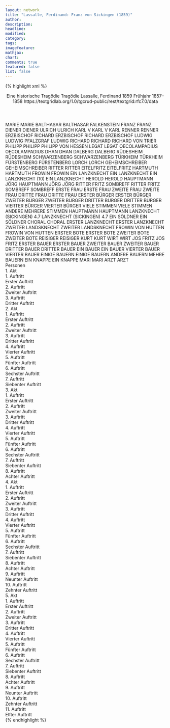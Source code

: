 ```yaml
---
layout: network
title: "Lassalle, Ferdinand: Franz von Sickingen (1859)"
author:
description:
headline:
modified:
category:
tags:
imagefeature:
mathjax:
chart:
comments: true
featured: false
list: false
---
```

{% highlight xml %}
<?xml-model href="https://raw.githubusercontent.com/DLiNa/project/master/rules/lina.rnc"?><?xml-model href="https://raw.githubusercontent.com/DLiNa/project/master/rules/lina.sch"?>
<play xmlns="http://lina.digital">
  <header>
    <title>Franz von Sickingen</title>
    <subtitle>Eine historische Tragödie</subtitle>
    <genretitle>Tragödie</genretitle>
    <author>Lassalle, Ferdinand</author>
    <date type="print" when="1859">1859</date>
    <date type="premiere"/>
    <date type="written" when="1858">Frühjahr 1857–1858</date>
    <source>https://textgridlab.org/1.0/tgcrud-public/rest/textgrid:rfc7.0/data</source>
  </header>
  <personae>
    <character>
      <name>MARIE</name>
      <alias xml:id="marie">
        <name>MARIE</name>
      </alias>
    </character>
    <character>
      <name>BALTHASAR</name>
      <alias xml:id="balthasar">
        <name>BALTHASAR</name>
      </alias>
      <alias xml:id="falkenstein">
        <name>FALKENSTEIN</name>
      </alias>
    </character>
    <character>
      <name>FRANZ</name>
      <alias xml:id="franz">
        <name>FRANZ</name>
      </alias>
    </character>
    <character>
      <name>DIENER</name>
      <alias xml:id="diener">
        <name>DIENER</name>
      </alias>
    </character>
    <character>
      <name>ULRICH</name>
      <alias xml:id="ulrich">
        <name>ULRICH</name>
      </alias>
    </character>
    <character>
      <name>KARL V</name>
      <alias xml:id="karl_v">
        <name>KARL V</name>
      </alias>
      <alias xml:id="karl">
        <name>KARL</name>
      </alias>
    </character>
    <character>
      <name>RENNER</name>
      <alias xml:id="renner">
        <name>RENNER</name>
      </alias>
    </character>
    <character>
      <name>ERZBISCHOF RICHARD</name>
      <alias xml:id="erzbischof_richard">
        <name>ERZBISCHOF RICHARD</name>
      </alias>
      <alias xml:id="erzbischof">
        <name>ERZBISCHOF</name>
      </alias>
    </character>
    <character>
      <name>LUDWIG</name>
      <alias xml:id="ludwig">
        <name>LUDWIG</name>
      </alias>
      <alias xml:id="pfalzgraf_ludwig">
        <name>PFALZGRAF LUDWIG</name>
      </alias>
    </character>
    <character>
      <name>RICHARD</name>
      <alias xml:id="richard">
        <name>RICHARD</name>
      </alias>
      <alias xml:id="richard_von_trier">
        <name>RICHARD VON TRIER</name>
      </alias>
    </character>
    <character>
      <name>PHILIPP</name>
      <alias xml:id="philipp">
        <name>PHILIPP</name>
      </alias>
      <alias xml:id="philipp_von_hessen">
        <name>PHILIPP VON HESSEN</name>
      </alias>
    </character>
    <character>
      <name>LEGAT</name>
      <alias xml:id="legat">
        <name>LEGAT</name>
      </alias>
    </character>
    <character>
      <name>OECOLAMPADIUS</name>
      <alias xml:id="oecolampadius">
        <name>OECOLAMPADIUS</name>
      </alias>
    </character>
    <character>
      <name>DHAN</name>
      <alias xml:id="dhan">
        <name>DHAN</name>
      </alias>
    </character>
    <character>
      <name>DALBERG</name>
      <alias xml:id="dalberg">
        <name>DALBERG</name>
      </alias>
    </character>
    <character>
      <name>RÜDESHEIM</name>
      <alias xml:id="rüdesheim">
        <name>RÜDESHEIM</name>
      </alias>
    </character>
    <character>
      <name>SCHWARZENBERG</name>
      <alias xml:id="schwarzenberg">
        <name>SCHWARZENBERG</name>
      </alias>
    </character>
    <character>
      <name>TÜRKHEIM</name>
      <alias xml:id="türkheim">
        <name>TÜRKHEIM</name>
      </alias>
    </character>
    <character>
      <name>FÜRSTENBERG</name>
      <alias xml:id="fürstenberg">
        <name>FÜRSTENBERG</name>
      </alias>
    </character>
    <character>
      <name>LORCH</name>
      <alias xml:id="lorch">
        <name>LORCH</name>
      </alias>
    </character>
    <character>
      <name>GEHEIMSCHREIBER</name>
      <alias xml:id="geheimschreiber">
        <name>GEHEIMSCHREIBER</name>
      </alias>
    </character>
    <character>
      <name>RITTER</name>
      <alias xml:id="ritter">
        <name>RITTER</name>
      </alias>
    </character>
    <character>
      <name>EITELFRITZ</name>
      <alias xml:id="eitelfritz">
        <name>EITELFRITZ</name>
      </alias>
    </character>
    <character>
      <name>HARTMUTH</name>
      <alias xml:id="hartmuth">
        <name>HARTMUTH</name>
      </alias>
    </character>
    <character>
      <name>FROWIN</name>
      <alias xml:id="frowin">
        <name>FROWIN</name>
      </alias>
    </character>
    <character>
      <name>EIN LANZKNECHT</name>
      <alias xml:id="ein_lanzknecht">
        <name>EIN LANZKNECHT</name>
      </alias>
    </character>
    <character>
      <name>EIN LANZKNECHT (10)</name>
      <alias xml:id="lanzknecht_10">
        <name>EIN LANZKNECHT</name>
      </alias>
    </character>
    <character>
      <name>HEROLD</name>
      <alias xml:id="herold">
        <name>HEROLD</name>
      </alias>
    </character>
    <character>
      <name>HAUPTMANN JÖRG</name>
      <alias xml:id="hauptmann_jörg">
        <name>HAUPTMANN JÖRG</name>
      </alias>
      <alias xml:id="jörg">
        <name>JÖRG</name>
      </alias>
    </character>
    <character>
      <name>RITTER FRITZ SOMBREFF</name>
      <alias xml:id="ritter_fritz_sombreff">
        <name>RITTER FRITZ SOMBREFF</name>
      </alias>
      <alias xml:id="sombreff">
        <name>SOMBREFF</name>
      </alias>
    </character>
    <character>
      <name>ERSTE FRAU</name>
      <alias xml:id="erste_frau">
        <name>ERSTE FRAU</name>
      </alias>
    </character>
    <character>
      <name>ZWEITE FRAU</name>
      <alias xml:id="zweite_frau">
        <name>ZWEITE FRAU</name>
      </alias>
    </character>
    <character>
      <name>DRITTE FRAU</name>
      <alias xml:id="dritte_frau">
        <name>DRITTE FRAU</name>
      </alias>
    </character>
    <character>
      <name>ERSTER BÜRGER</name>
      <alias xml:id="erster_bürger">
        <name>ERSTER BÜRGER</name>
      </alias>
    </character>
    <character>
      <name>ZWEITER BÜRGER</name>
      <alias xml:id="zweiter_bürger">
        <name>ZWEITER BÜRGER</name>
      </alias>
    </character>
    <character>
      <name>DRITTER BÜRGER</name>
      <alias xml:id="dritter_bürger">
        <name>DRITTER BÜRGER</name>
      </alias>
    </character>
    <character>
      <name>VIERTER BÜRGER</name>
      <alias xml:id="vierter_bürger">
        <name>VIERTER BÜRGER</name>
      </alias>
    </character>
    <character>
      <name>VIELE STIMMEN</name>
      <alias xml:id="viele_stimmen">
        <name>VIELE STIMMEN</name>
      </alias>
      <alias xml:id="andere">
        <name>ANDERE</name>
      </alias>
      <alias xml:id="mehrere_stimmen">
        <name>MEHRERE STIMMEN</name>
      </alias>
    </character>
    <character>
      <name>HAUPTMANN</name>
      <alias xml:id="hauptmann">
        <name>HAUPTMANN</name>
      </alias>
    </character>
    <character>
      <name>LANZKNECHT (SICKINGEN) 4.7</name>
      <alias xml:id="lanzknecht_sickingen_4_7">
        <name>LANZKNECHT (SICKINGEN) 4.7</name>
      </alias>
    </character>
    <character>
      <name>EIN SÖLDNER</name>
      <alias xml:id="ein_söldner">
        <name>EIN SÖLDNER</name>
      </alias>
    </character>
    <character>
      <name>CHORAL</name>
      <alias xml:id="choral">
        <name>CHORAL</name>
      </alias>
    </character>
    <character>
      <name>ERSTER LANZKNECHT</name>
      <alias xml:id="erster_lanzknecht">
        <name>ERSTER LANZKNECHT</name>
      </alias>
    </character>
    <character>
      <name>ZWEITER LANDSKNECHT</name>
      <alias xml:id="zweiter_landsknecht">
        <name>ZWEITER LANDSKNECHT</name>
      </alias>
    </character>
    <character>
      <name>FROWIN VON HUTTEN</name>
      <alias xml:id="frowin_von_hutten">
        <name>FROWIN VON HUTTEN</name>
      </alias>
    </character>
    <character>
      <name>ERSTER BOTE</name>
      <alias xml:id="erster_bote">
        <name>ERSTER BOTE</name>
      </alias>
    </character>
    <character>
      <name>ZWEITER BOTE</name>
      <alias xml:id="zweiter_bote">
        <name>ZWEITER BOTE</name>
      </alias>
    </character>
    <character>
      <name>REISIGER</name>
      <alias xml:id="reisiger">
        <name>REISIGER</name>
      </alias>
    </character>
    <character>
      <name>KURT</name>
      <alias xml:id="kurt">
        <name>KURT</name>
      </alias>
    </character>
    <character>
      <name>WIRT</name>
      <alias xml:id="wirt">
        <name>WIRT</name>
      </alias>
    </character>
    <character>
      <name>JOS FRITZ</name>
      <alias xml:id="jos_fritz">
        <name>JOS FRITZ</name>
      </alias>
    </character>
    <character>
      <name>ERSTER BAUER</name>
      <alias xml:id="erster_bauer">
        <name>ERSTER BAUER</name>
      </alias>
    </character>
    <character>
      <name>ZWEITER BAUER</name>
      <alias xml:id="zweiter_bauer">
        <name>ZWEITER BAUER</name>
      </alias>
    </character>
    <character>
      <name>DRITTER BAUER</name>
      <alias xml:id="dritter_bauer">
        <name>DRITTER BAUER</name>
      </alias>
    </character>
    <character>
      <name>EIN BAUER</name>
      <alias xml:id="ein_bauer">
        <name>EIN BAUER</name>
      </alias>
    </character>
    <character>
      <name>VIERTER BAUER</name>
      <alias xml:id="vierter_bauer">
        <name>VIERTER BAUER</name>
      </alias>
    </character>
    <character>
      <name>EINIGE BAUERN</name>
      <alias xml:id="einige_bauern">
        <name>EINIGE BAUERN</name>
      </alias>
      <alias xml:id="andere_bauern">
        <name>ANDERE BAUERN</name>
      </alias>
      <alias xml:id="mehre_bauern">
        <name>MEHRE BAUERN</name>
      </alias>
    </character>
    <character>
      <name>EIN KNAPPE</name>
      <alias xml:id="ein_knappe">
        <name>EIN KNAPPE</name>
      </alias>
    </character>
    <character>
      <name>MARI</name>
      <alias xml:id="mari">
        <name>MARI</name>
      </alias>
    </character>
    <character>
      <name>ARZT</name>
      <alias xml:id="arzt">
        <name>ARZT</name>
      </alias>
    </character>
  </personae>
  <text>
    <div>
      <head>Personen</head>
    </div>
    <div>
      <head>1. Akt</head>
      <div>
        <head>1. Auftritt</head>
        <div>
          <head>Erster Auftritt</head>
          <sp who="#marie">
            <amount n="18" unit="speech_acts"/>
            <amount n="494" unit="words"/>
            <amount n="68" unit="lines"/>
            <amount n="2639" unit="chars"/>
          </sp>
          <sp who="#balthasar">
            <amount n="17" unit="speech_acts"/>
            <amount n="1772" unit="words"/>
            <amount n="236" unit="lines"/>
            <amount n="9509" unit="chars"/>
          </sp>
          <sp who="#franz">
            <amount n="1" unit="speech_acts"/>
            <amount n="12" unit="words"/>
            <amount n="2" unit="lines"/>
            <amount n="72" unit="chars"/>
          </sp>
        </div>
      </div>
      <div>
        <head>2. Auftritt</head>
        <div>
          <head>Zweiter Auftritt</head>
          <sp who="#franz">
            <amount n="14" unit="speech_acts"/>
            <amount n="474" unit="words"/>
            <amount n="72" unit="lines"/>
            <amount n="2593" unit="chars"/>
          </sp>
          <sp who="#marie">
            <amount n="7" unit="speech_acts"/>
            <amount n="135" unit="words"/>
            <amount n="20" unit="lines"/>
            <amount n="694" unit="chars"/>
          </sp>
          <sp who="#balthasar">
            <amount n="6" unit="speech_acts"/>
            <amount n="309" unit="words"/>
            <amount n="43" unit="lines"/>
            <amount n="1657" unit="chars"/>
          </sp>
          <sp who="#diener">
            <amount n="1" unit="speech_acts"/>
            <amount n="14" unit="words"/>
            <amount n="2" unit="lines"/>
            <amount n="75" unit="chars"/>
          </sp>
        </div>
      </div>
      <div>
        <head>3. Auftritt</head>
        <div>
          <head>Dritter Auftritt</head>
          <sp who="#ulrich">
            <amount n="19" unit="speech_acts"/>
            <amount n="1484" unit="words"/>
            <amount n="206" unit="lines"/>
            <amount n="8158" unit="chars"/>
          </sp>
          <sp who="#franz">
            <amount n="17" unit="speech_acts"/>
            <amount n="1031" unit="words"/>
            <amount n="140" unit="lines"/>
            <amount n="5638" unit="chars"/>
          </sp>
          <sp who="#marie">
            <amount n="6" unit="speech_acts"/>
            <amount n="170" unit="words"/>
            <amount n="23" unit="lines"/>
            <amount n="899" unit="chars"/>
          </sp>
          <sp who="#balthasar">
            <amount n="4" unit="speech_acts"/>
            <amount n="85" unit="words"/>
            <amount n="12" unit="lines"/>
            <amount n="458" unit="chars"/>
          </sp>
        </div>
      </div>
    </div>
    <div>
      <head>2. Akt</head>
      <div>
        <head>1. Auftritt</head>
        <div>
          <head>Erster Auftritt</head>
          <sp who="#karl_v">
            <amount n="1" unit="speech_acts"/>
            <amount n="24" unit="words"/>
            <amount n="4" unit="lines"/>
            <amount n="122" unit="chars"/>
          </sp>
          <sp who="#renner">
            <amount n="1" unit="speech_acts"/>
            <amount n="284" unit="words"/>
            <amount n="38" unit="lines"/>
            <amount n="1518" unit="chars"/>
          </sp>
        </div>
      </div>
      <div>
        <head>2. Auftritt</head>
        <div>
          <head>Zweiter Auftritt</head>
          <sp who="#franz">
            <amount n="17" unit="speech_acts"/>
            <amount n="912" unit="words"/>
            <amount n="126" unit="lines"/>
            <amount n="4938" unit="chars"/>
          </sp>
          <sp who="#renner">
            <amount n="17" unit="speech_acts"/>
            <amount n="1361" unit="words"/>
            <amount n="185" unit="lines"/>
            <amount n="7369" unit="chars"/>
          </sp>
        </div>
      </div>
      <div>
        <head>3. Auftritt</head>
        <div>
          <head>Dritter Auftritt</head>
          <sp who="#renner">
            <amount n="2" unit="speech_acts"/>
            <amount n="52" unit="words"/>
            <amount n="9" unit="lines"/>
            <amount n="310" unit="chars"/>
          </sp>
          <sp who="#erzbischof_richard">
            <amount n="1" unit="speech_acts"/>
            <amount n="67" unit="words"/>
            <amount n="11" unit="lines"/>
            <amount n="377" unit="chars"/>
          </sp>
        </div>
      </div>
      <div>
        <head>4. Auftritt</head>
        <div>
          <head>Vierter Auftritt</head>
          <sp who="#franz">
            <amount n="1" unit="speech_acts"/>
            <amount n="18" unit="words"/>
            <amount n="2" unit="lines"/>
            <amount n="92" unit="chars"/>
          </sp>
          <sp who="#ludwig">
            <amount n="1" unit="speech_acts"/>
            <amount n="30" unit="words"/>
            <amount n="4" unit="lines"/>
            <amount n="164" unit="chars"/>
          </sp>
          <sp who="#richard">
            <amount n="7" unit="speech_acts"/>
            <amount n="442" unit="words"/>
            <amount n="58" unit="lines"/>
            <amount n="2440" unit="chars"/>
          </sp>
          <sp who="#philipp">
            <amount n="6" unit="speech_acts"/>
            <amount n="76" unit="words"/>
            <amount n="11" unit="lines"/>
            <amount n="397" unit="chars"/>
          </sp>
        </div>
      </div>
      <div>
        <head>5. Auftritt</head>
        <div>
          <head>Fünfter Auftritt</head>
          <sp who="#renner">
            <amount n="3" unit="speech_acts"/>
            <amount n="85" unit="words"/>
            <amount n="13" unit="lines"/>
            <amount n="461" unit="chars"/>
          </sp>
          <sp who="#richard">
            <amount n="5" unit="speech_acts"/>
            <amount n="222" unit="words"/>
            <amount n="30" unit="lines"/>
            <amount n="1196" unit="chars"/>
          </sp>
          <sp who="#philipp">
            <amount n="1" unit="speech_acts"/>
            <amount n="18" unit="words"/>
            <amount n="3" unit="lines"/>
            <amount n="103" unit="chars"/>
          </sp>
          <sp who="#ludwig">
            <amount n="3" unit="speech_acts"/>
            <amount n="32" unit="words"/>
            <amount n="5" unit="lines"/>
            <amount n="153" unit="chars"/>
          </sp>
          <sp who="#franz">
            <amount n="1" unit="speech_acts"/>
            <amount n="39" unit="words"/>
            <amount n="5" unit="lines"/>
            <amount n="200" unit="chars"/>
          </sp>
        </div>
      </div>
      <div>
        <head>6. Auftritt</head>
        <div>
          <head>Sechster Auftritt</head>
          <sp who="#karl">
            <amount n="28" unit="speech_acts"/>
            <amount n="1674" unit="words"/>
            <amount n="226" unit="lines"/>
            <amount n="9258" unit="chars"/>
          </sp>
          <sp who="#franz">
            <amount n="26" unit="speech_acts"/>
            <amount n="2208" unit="words"/>
            <amount n="301" unit="lines"/>
            <amount n="12332" unit="chars"/>
          </sp>
        </div>
      </div>
      <div>
        <head>7. Auftritt</head>
        <div>
          <head>Siebenter Auftritt</head>
          <sp who="#erzbischof_richard">
            <amount n="1" unit="speech_acts"/>
            <amount n="10" unit="words"/>
            <amount n="1" unit="lines"/>
            <amount n="44" unit="chars"/>
          </sp>
          <sp who="#legat">
            <amount n="17" unit="speech_acts"/>
            <amount n="1097" unit="words"/>
            <amount n="149" unit="lines"/>
            <amount n="6142" unit="chars"/>
          </sp>
          <sp who="#erzbischof">
            <amount n="17" unit="speech_acts"/>
            <amount n="630" unit="words"/>
            <amount n="81" unit="lines"/>
            <amount n="3389" unit="chars"/>
          </sp>
        </div>
      </div>
    </div>
    <div>
      <head>3. Akt</head>
      <div>
        <head>1. Auftritt</head>
        <div>
          <head>Erster Auftritt</head>
          <sp who="#ulrich">
            <amount n="1" unit="speech_acts"/>
            <amount n="437" unit="words"/>
            <amount n="60" unit="lines"/>
            <amount n="2453" unit="chars"/>
          </sp>
        </div>
      </div>
      <div>
        <head>2. Auftritt</head>
        <div>
          <head>Zweiter Auftritt</head>
          <sp who="#marie">
            <amount n="5" unit="speech_acts"/>
            <amount n="194" unit="words"/>
            <amount n="28" unit="lines"/>
            <amount n="1048" unit="chars"/>
          </sp>
          <sp who="#ulrich">
            <amount n="5" unit="speech_acts"/>
            <amount n="133" unit="words"/>
            <amount n="19" unit="lines"/>
            <amount n="679" unit="chars"/>
          </sp>
        </div>
      </div>
      <div>
        <head>3. Auftritt</head>
        <div>
          <head>Dritter Auftritt</head>
          <sp who="#ulrich">
            <amount n="5" unit="speech_acts"/>
            <amount n="214" unit="words"/>
            <amount n="30" unit="lines"/>
            <amount n="1318" unit="chars"/>
          </sp>
          <sp who="#oecolampadius">
            <amount n="4" unit="speech_acts"/>
            <amount n="132" unit="words"/>
            <amount n="20" unit="lines"/>
            <amount n="757" unit="chars"/>
          </sp>
        </div>
      </div>
      <div>
        <head>4. Auftritt</head>
        <div>
          <head>Vierter Auftritt</head>
          <sp who="#oecolampadius">
            <amount n="2" unit="speech_acts"/>
            <amount n="59" unit="words"/>
            <amount n="8" unit="lines"/>
            <amount n="311" unit="chars"/>
          </sp>
          <sp who="#marie">
            <amount n="1" unit="speech_acts"/>
            <amount n="27" unit="words"/>
            <amount n="3" unit="lines"/>
            <amount n="137" unit="chars"/>
          </sp>
        </div>
      </div>
      <div>
        <head>5. Auftritt</head>
        <div>
          <head>Fünfter Auftritt</head>
          <sp who="#franz">
            <amount n="27" unit="speech_acts"/>
            <amount n="2523" unit="words"/>
            <amount n="342" unit="lines"/>
            <amount n="13800" unit="chars"/>
          </sp>
          <sp who="#ulrich">
            <amount n="27" unit="speech_acts"/>
            <amount n="1285" unit="words"/>
            <amount n="181" unit="lines"/>
            <amount n="7072" unit="chars"/>
          </sp>
        </div>
      </div>
      <div>
        <head>6. Auftritt</head>
        <div>
          <head>Sechster Auftritt</head>
          <sp who="#marie">
            <amount n="22" unit="speech_acts"/>
            <amount n="1560" unit="words"/>
            <amount n="211" unit="lines"/>
            <amount n="8278" unit="chars"/>
          </sp>
          <sp who="#ulrich">
            <amount n="21" unit="speech_acts"/>
            <amount n="2373" unit="words"/>
            <amount n="327" unit="lines"/>
            <amount n="13523" unit="chars"/>
          </sp>
        </div>
      </div>
      <div>
        <head>7. Auftritt</head>
        <div>
          <head>Siebenter Auftritt</head>
          <sp who="#franz">
            <amount n="15" unit="speech_acts"/>
            <amount n="1063" unit="words"/>
            <amount n="147" unit="lines"/>
            <amount n="5898" unit="chars"/>
          </sp>
          <sp who="#dhan">
            <amount n="1" unit="speech_acts"/>
            <amount n="3" unit="words"/>
            <amount n="1" unit="lines"/>
            <amount n="15" unit="chars"/>
          </sp>
          <sp who="#dalberg">
            <amount n="4" unit="speech_acts"/>
            <amount n="41" unit="words"/>
            <amount n="6" unit="lines"/>
            <amount n="204" unit="chars"/>
          </sp>
          <sp who="#franz #dhan #dalberg #rüdesheim #schwarzenberg #türkheim #falkenstein #fürstenberg #lorch">
            <amount n="10" unit="speech_acts"/>
            <amount n="97" unit="words"/>
            <amount n="16" unit="lines"/>
            <amount n="515" unit="chars"/>
          </sp>
          <sp who="#rüdesheim">
            <amount n="3" unit="speech_acts"/>
            <amount n="42" unit="words"/>
            <amount n="6" unit="lines"/>
            <amount n="232" unit="chars"/>
          </sp>
          <sp who="#schwarzenberg">
            <amount n="3" unit="speech_acts"/>
            <amount n="25" unit="words"/>
            <amount n="5" unit="lines"/>
            <amount n="148" unit="chars"/>
          </sp>
          <sp who="#türkheim">
            <amount n="1" unit="speech_acts"/>
            <amount n="8" unit="words"/>
            <amount n="1" unit="lines"/>
            <amount n="42" unit="chars"/>
          </sp>
          <sp who="#dhan #falkenstein">
            <amount n="1" unit="speech_acts"/>
            <amount n="8" unit="words"/>
            <amount n="1" unit="lines"/>
            <amount n="39" unit="chars"/>
          </sp>
          <sp who="#fürstenberg">
            <amount n="4" unit="speech_acts"/>
            <amount n="87" unit="words"/>
            <amount n="12" unit="lines"/>
            <amount n="479" unit="chars"/>
          </sp>
          <sp who="#lorch">
            <amount n="2" unit="speech_acts"/>
            <amount n="19" unit="words"/>
            <amount n="3" unit="lines"/>
            <amount n="116" unit="chars"/>
          </sp>
        </div>
      </div>
      <div>
        <head>8. Auftritt</head>
        <div>
          <head>Achter Auftritt</head>
          <sp who="#balthasar">
            <amount n="6" unit="speech_acts"/>
            <amount n="307" unit="words"/>
            <amount n="44" unit="lines"/>
            <amount n="1709" unit="chars"/>
          </sp>
          <sp who="#franz">
            <amount n="6" unit="speech_acts"/>
            <amount n="246" unit="words"/>
            <amount n="34" unit="lines"/>
            <amount n="1361" unit="chars"/>
          </sp>
          <sp who="#balthasar #franz">
            <amount n="1" unit="speech_acts"/>
            <amount n="16" unit="words"/>
            <amount n="2" unit="lines"/>
            <amount n="91" unit="chars"/>
          </sp>
        </div>
      </div>
    </div>
    <div>
      <head>4. Akt</head>
      <div>
        <head>1. Auftritt</head>
        <div>
          <head>Erster Auftritt</head>
          <sp who="#geheimschreiber">
            <amount n="2" unit="speech_acts"/>
            <amount n="57" unit="words"/>
            <amount n="8" unit="lines"/>
            <amount n="328" unit="chars"/>
          </sp>
          <sp who="#ritter">
            <amount n="14" unit="speech_acts"/>
            <amount n="938" unit="words"/>
            <amount n="127" unit="lines"/>
            <amount n="5263" unit="chars"/>
          </sp>
          <sp who="#ludwig">
            <amount n="13" unit="speech_acts"/>
            <amount n="436" unit="words"/>
            <amount n="59" unit="lines"/>
            <amount n="2392" unit="chars"/>
          </sp>
        </div>
      </div>
      <div>
        <head>2. Auftritt</head>
        <div>
          <head>Zweiter Auftritt</head>
          <sp who="#eitelfritz">
            <amount n="11" unit="speech_acts"/>
            <amount n="298" unit="words"/>
            <amount n="41" unit="lines"/>
            <amount n="1609" unit="chars"/>
          </sp>
          <sp who="#fürstenberg">
            <amount n="11" unit="speech_acts"/>
            <amount n="169" unit="words"/>
            <amount n="24" unit="lines"/>
            <amount n="924" unit="chars"/>
          </sp>
          <sp who="#hartmuth">
            <amount n="4" unit="speech_acts"/>
            <amount n="43" unit="words"/>
            <amount n="7" unit="lines"/>
            <amount n="219" unit="chars"/>
          </sp>
          <sp who="#eitelfritz #fürstenberg #hartmuth #frowin">
            <amount n="1" unit="speech_acts"/>
            <amount n="6" unit="words"/>
            <amount n="2" unit="lines"/>
            <amount n="28" unit="chars"/>
          </sp>
          <sp who="#frowin">
            <amount n="11" unit="speech_acts"/>
            <amount n="289" unit="words"/>
            <amount n="38" unit="lines"/>
            <amount n="1455" unit="chars"/>
          </sp>
        </div>
      </div>
      <div>
        <head>3. Auftritt</head>
        <div>
          <head>Dritter Auftritt</head>
          <sp who="#franz">
            <amount n="3" unit="speech_acts"/>
            <amount n="52" unit="words"/>
            <amount n="8" unit="lines"/>
            <amount n="261" unit="chars"/>
          </sp>
          <sp who="#franz #fürstenberg #eitelfritz #ein_lanzknecht">
            <amount n="1" unit="speech_acts"/>
            <amount n="4" unit="words"/>
            <amount n="1" unit="lines"/>
            <amount n="27" unit="chars"/>
          </sp>
          <sp who="#fürstenberg">
            <amount n="1" unit="speech_acts"/>
            <amount n="8" unit="words"/>
            <amount n="2" unit="lines"/>
            <amount n="45" unit="chars"/>
          </sp>
          <sp who="#eitelfritz">
            <amount n="1" unit="speech_acts"/>
            <amount n="7" unit="words"/>
            <amount n="2" unit="lines"/>
            <amount n="44" unit="chars"/>
          </sp>
          <sp who="#ein_lanzknecht">
            <amount n="1" unit="speech_acts"/>
            <amount n="14" unit="words"/>
            <amount n="3" unit="lines"/>
            <amount n="83" unit="chars"/>
          </sp>
        </div>
      </div>
      <div>
        <head>4. Auftritt</head>
        <div>
          <head>Vierter Auftritt</head>
          <sp who="#herold">
            <amount n="5" unit="speech_acts"/>
            <amount n="246" unit="words"/>
            <amount n="35" unit="lines"/>
            <amount n="1374" unit="chars"/>
          </sp>
          <sp who="#franz">
            <amount n="8" unit="speech_acts"/>
            <amount n="332" unit="words"/>
            <amount n="45" unit="lines"/>
            <amount n="1820" unit="chars"/>
          </sp>
          <sp who="#eitelfritz">
            <amount n="3" unit="speech_acts"/>
            <amount n="29" unit="words"/>
            <amount n="4" unit="lines"/>
            <amount n="146" unit="chars"/>
          </sp>
          <sp who="#hauptmann_jörg">
            <amount n="1" unit="speech_acts"/>
            <amount n="1" unit="words"/>
            <amount n="1" unit="lines"/>
            <amount n="5" unit="chars"/>
          </sp>
          <sp who="#herold #franz #eitelfritz #hauptmann_jörg #ritter_fritz_sombreff">
            <amount n="4" unit="speech_acts"/>
            <amount n="27" unit="words"/>
            <amount n="4" unit="lines"/>
            <amount n="151" unit="chars"/>
          </sp>
          <sp who="#ritter_fritz_sombreff">
            <amount n="1" unit="speech_acts"/>
            <amount n="43" unit="words"/>
            <amount n="5" unit="lines"/>
            <amount n="221" unit="chars"/>
          </sp>
        </div>
      </div>
      <div>
        <head>5. Auftritt</head>
        <div>
          <head>Fünfter Auftritt</head>
          <sp who="#erste_frau">
            <amount n="1" unit="speech_acts"/>
            <amount n="7" unit="words"/>
            <amount n="1" unit="lines"/>
            <amount n="39" unit="chars"/>
          </sp>
          <sp who="#zweite_frau">
            <amount n="1" unit="speech_acts"/>
            <amount n="9" unit="words"/>
            <amount n="2" unit="lines"/>
            <amount n="49" unit="chars"/>
          </sp>
          <sp who="#dritte_frau">
            <amount n="1" unit="speech_acts"/>
            <amount n="13" unit="words"/>
            <amount n="2" unit="lines"/>
            <amount n="71" unit="chars"/>
          </sp>
          <sp who="#erster_bürger">
            <amount n="1" unit="speech_acts"/>
            <amount n="11" unit="words"/>
            <amount n="2" unit="lines"/>
            <amount n="57" unit="chars"/>
          </sp>
          <sp who="#zweiter_bürger">
            <amount n="1" unit="speech_acts"/>
            <amount n="12" unit="words"/>
            <amount n="2" unit="lines"/>
            <amount n="75" unit="chars"/>
          </sp>
          <sp who="#dritter_bürger">
            <amount n="2" unit="speech_acts"/>
            <amount n="63" unit="words"/>
            <amount n="8" unit="lines"/>
            <amount n="340" unit="chars"/>
          </sp>
          <sp who="#vierter_bürger">
            <amount n="2" unit="speech_acts"/>
            <amount n="115" unit="words"/>
            <amount n="15" unit="lines"/>
            <amount n="606" unit="chars"/>
          </sp>
          <sp who="#viele_stimmen">
            <amount n="1" unit="speech_acts"/>
            <amount n="3" unit="words"/>
            <amount n="1" unit="lines"/>
            <amount n="18" unit="chars"/>
          </sp>
          <sp who="#andere">
            <amount n="1" unit="speech_acts"/>
            <amount n="2" unit="words"/>
            <amount n="1" unit="lines"/>
            <amount n="11" unit="chars"/>
          </sp>
          <sp who="#erste_frau #zweite_frau #dritte_frau #erster_bürger #zweiter_bürger #dritter_bürger #vierter_bürger #viele_stimmen #andere #mehrere_stimmen">
            <amount n="1" unit="speech_acts"/>
            <amount n="3" unit="words"/>
            <amount n="1" unit="lines"/>
            <amount n="23" unit="chars"/>
          </sp>
          <sp who="#mehrere_stimmen">
            <amount n="1" unit="speech_acts"/>
            <amount n="4" unit="words"/>
            <amount n="1" unit="lines"/>
            <amount n="21" unit="chars"/>
          </sp>
        </div>
      </div>
      <div>
        <head>6. Auftritt</head>
        <div>
          <head>Sechster Auftritt</head>
          <sp who="#richard">
            <amount n="3" unit="speech_acts"/>
            <amount n="58" unit="words"/>
            <amount n="9" unit="lines"/>
            <amount n="335" unit="chars"/>
          </sp>
          <sp who="#richard">
            <amount n="1" unit="speech_acts"/>
            <amount n="7" unit="words"/>
            <amount n="1" unit="lines"/>
            <amount n="35" unit="chars"/>
          </sp>
          <sp who="#vierter_bürger">
            <amount n="1" unit="speech_acts"/>
            <amount n="52" unit="words"/>
            <amount n="7" unit="lines"/>
            <amount n="296" unit="chars"/>
          </sp>
          <sp who="#richard #richard #vierter_bürger">
            <amount n="1" unit="speech_acts"/>
            <amount n="4" unit="words"/>
            <amount n="1" unit="lines"/>
            <amount n="25" unit="chars"/>
          </sp>
        </div>
      </div>
      <div>
        <head>7. Auftritt</head>
        <div>
          <head>Siebenter Auftritt</head>
          <sp who="#hauptmann">
            <amount n="1" unit="speech_acts"/>
            <amount n="25" unit="words"/>
            <amount n="3" unit="lines"/>
            <amount n="134" unit="chars"/>
          </sp>
          <sp who="#richard">
            <amount n="5" unit="speech_acts"/>
            <amount n="261" unit="words"/>
            <amount n="35" unit="lines"/>
            <amount n="1455" unit="chars"/>
          </sp>
          <sp who="#lanzknecht_sickingen_4_7">
            <amount n="1" unit="speech_acts"/>
            <amount n="14" unit="words"/>
            <amount n="2" unit="lines"/>
            <amount n="88" unit="chars"/>
          </sp>
          <sp who="#ein_söldner">
            <amount n="1" unit="speech_acts"/>
            <amount n="4" unit="words"/>
            <amount n="1" unit="lines"/>
            <amount n="18" unit="chars"/>
          </sp>
          <sp who="#dritter_bürger">
            <amount n="1" unit="speech_acts"/>
            <amount n="17" unit="words"/>
            <amount n="2" unit="lines"/>
            <amount n="90" unit="chars"/>
          </sp>
          <sp who="#choral">
            <amount n="2" unit="speech_acts"/>
            <amount n="39" unit="words"/>
            <amount n="12" unit="lines"/>
            <amount n="256" unit="chars"/>
          </sp>
          <sp who="#hauptmann #richard #lanzknecht_sickingen_4_7 #ein_söldner #dritter_bürger #choral">
            <amount n="1" unit="speech_acts"/>
            <amount n="8" unit="words"/>
            <amount n="1" unit="lines"/>
            <amount n="46" unit="chars"/>
          </sp>
        </div>
      </div>
      <div>
        <head>8. Auftritt</head>
        <div>
          <head>Achter Auftritt</head>
          <sp who="#sombreff">
            <amount n="7" unit="speech_acts"/>
            <amount n="87" unit="words"/>
            <amount n="12" unit="lines"/>
            <amount n="436" unit="chars"/>
          </sp>
          <sp who="#erster_lanzknecht">
            <amount n="1" unit="speech_acts"/>
            <amount n="14" unit="words"/>
            <amount n="2" unit="lines"/>
            <amount n="69" unit="chars"/>
          </sp>
          <sp who="#zweiter_landsknecht">
            <amount n="1" unit="speech_acts"/>
            <amount n="5" unit="words"/>
            <amount n="2" unit="lines"/>
            <amount n="23" unit="chars"/>
          </sp>
          <sp who="#ulrich">
            <amount n="5" unit="speech_acts"/>
            <amount n="284" unit="words"/>
            <amount n="38" unit="lines"/>
            <amount n="1606" unit="chars"/>
          </sp>
        </div>
      </div>
      <div>
        <head>9. Auftritt</head>
        <div>
          <head>Neunter Auftritt</head>
          <sp who="#franz">
            <amount n="6" unit="speech_acts"/>
            <amount n="266" unit="words"/>
            <amount n="37" unit="lines"/>
            <amount n="1447" unit="chars"/>
          </sp>
          <sp who="#eitelfritz">
            <amount n="3" unit="speech_acts"/>
            <amount n="33" unit="words"/>
            <amount n="5" unit="lines"/>
            <amount n="169" unit="chars"/>
          </sp>
          <sp who="#fürstenberg">
            <amount n="1" unit="speech_acts"/>
            <amount n="72" unit="words"/>
            <amount n="9" unit="lines"/>
            <amount n="371" unit="chars"/>
          </sp>
          <sp who="#frowin_von_hutten">
            <amount n="1" unit="speech_acts"/>
            <amount n="24" unit="words"/>
            <amount n="4" unit="lines"/>
            <amount n="138" unit="chars"/>
          </sp>
          <sp who="#hauptmann_jörg">
            <amount n="1" unit="speech_acts"/>
            <amount n="35" unit="words"/>
            <amount n="6" unit="lines"/>
            <amount n="209" unit="chars"/>
          </sp>
          <sp who="#jörg">
            <amount n="4" unit="speech_acts"/>
            <amount n="453" unit="words"/>
            <amount n="22" unit="lines"/>
            <amount n="2525" unit="chars"/>
          </sp>
          <sp who="#ein_lanzknecht">
            <amount n="1" unit="speech_acts"/>
            <amount n="47" unit="words"/>
            <amount n="7" unit="lines"/>
            <amount n="254" unit="chars"/>
          </sp>
          <sp who="#franz #eitelfritz #fürstenberg #frowin_von_hutten #hauptmann_jörg #jörg #ein_lanzknecht">
            <amount n="1" unit="speech_acts"/>
            <amount n="3" unit="words"/>
            <amount n="1" unit="lines"/>
            <amount n="18" unit="chars"/>
          </sp>
        </div>
      </div>
      <div>
        <head>10. Auftritt</head>
        <div>
          <head>Zehnter Auftritt</head>
          <sp who="#lanzknecht_10">
            <amount n="1" unit="speech_acts"/>
            <amount n="12" unit="words"/>
            <amount n="2" unit="lines"/>
            <amount n="78" unit="chars"/>
          </sp>
          <sp who="#erster_bote">
            <amount n="1" unit="speech_acts"/>
            <amount n="69" unit="words"/>
            <amount n="9" unit="lines"/>
            <amount n="391" unit="chars"/>
          </sp>
          <sp who="#zweiter_bote">
            <amount n="1" unit="speech_acts"/>
            <amount n="27" unit="words"/>
            <amount n="4" unit="lines"/>
            <amount n="164" unit="chars"/>
          </sp>
          <sp who="#franz">
            <amount n="14" unit="speech_acts"/>
            <amount n="863" unit="words"/>
            <amount n="119" unit="lines"/>
            <amount n="4715" unit="chars"/>
          </sp>
          <sp who="#lanzknecht_10 #erster_bote #zweiter_bote #franz #frowin #reisiger #kurt #fürstenberg #eitelfritz">
            <amount n="4" unit="speech_acts"/>
            <amount n="37" unit="words"/>
            <amount n="5" unit="lines"/>
            <amount n="188" unit="chars"/>
          </sp>
          <sp who="#frowin">
            <amount n="4" unit="speech_acts"/>
            <amount n="64" unit="words"/>
            <amount n="9" unit="lines"/>
            <amount n="350" unit="chars"/>
          </sp>
          <sp who="#reisiger">
            <amount n="2" unit="speech_acts"/>
            <amount n="117" unit="words"/>
            <amount n="16" unit="lines"/>
            <amount n="665" unit="chars"/>
          </sp>
          <sp who="#kurt">
            <amount n="6" unit="speech_acts"/>
            <amount n="232" unit="words"/>
            <amount n="31" unit="lines"/>
            <amount n="1117" unit="chars"/>
          </sp>
          <sp who="#fürstenberg">
            <amount n="3" unit="speech_acts"/>
            <amount n="36" unit="words"/>
            <amount n="5" unit="lines"/>
            <amount n="203" unit="chars"/>
          </sp>
          <sp who="#eitelfritz">
            <amount n="2" unit="speech_acts"/>
            <amount n="18" unit="words"/>
            <amount n="3" unit="lines"/>
            <amount n="106" unit="chars"/>
          </sp>
        </div>
      </div>
    </div>
    <div>
      <head>5. Akt</head>
      <div>
        <head>1. Auftritt</head>
        <div>
          <head>Erster Auftritt</head>
          <sp who="#philipp">
            <amount n="16" unit="speech_acts"/>
            <amount n="681" unit="words"/>
            <amount n="95" unit="lines"/>
            <amount n="3686" unit="chars"/>
          </sp>
          <sp who="#franz">
            <amount n="12" unit="speech_acts"/>
            <amount n="340" unit="words"/>
            <amount n="51" unit="lines"/>
            <amount n="1774" unit="chars"/>
          </sp>
          <sp who="#balthasar">
            <amount n="2" unit="speech_acts"/>
            <amount n="35" unit="words"/>
            <amount n="5" unit="lines"/>
            <amount n="202" unit="chars"/>
          </sp>
          <sp who="#marie">
            <amount n="1" unit="speech_acts"/>
            <amount n="33" unit="words"/>
            <amount n="5" unit="lines"/>
            <amount n="171" unit="chars"/>
          </sp>
        </div>
      </div>
      <div>
        <head>2. Auftritt</head>
        <div>
          <head>Zweiter Auftritt</head>
          <sp who="#franz">
            <amount n="17" unit="speech_acts"/>
            <amount n="511" unit="words"/>
            <amount n="72" unit="lines"/>
            <amount n="2730" unit="chars"/>
          </sp>
          <sp who="#balthasar">
            <amount n="16" unit="speech_acts"/>
            <amount n="1133" unit="words"/>
            <amount n="154" unit="lines"/>
            <amount n="6124" unit="chars"/>
          </sp>
        </div>
      </div>
      <div>
        <head>3. Auftritt</head>
        <div>
          <head>Dritter Auftritt</head>
          <sp who="#wirt">
            <amount n="7" unit="speech_acts"/>
            <amount n="84" unit="words"/>
            <amount n="16" unit="lines"/>
            <amount n="431" unit="chars"/>
          </sp>
          <sp who="#jos_fritz">
            <amount n="13" unit="speech_acts"/>
            <amount n="430" unit="words"/>
            <amount n="66" unit="lines"/>
            <amount n="2231" unit="chars"/>
          </sp>
          <sp who="#erster_bauer">
            <amount n="3" unit="speech_acts"/>
            <amount n="26" unit="words"/>
            <amount n="4" unit="lines"/>
            <amount n="121" unit="chars"/>
          </sp>
          <sp who="#zweiter_bauer">
            <amount n="2" unit="speech_acts"/>
            <amount n="21" unit="words"/>
            <amount n="3" unit="lines"/>
            <amount n="95" unit="chars"/>
          </sp>
          <sp who="#dritter_bauer">
            <amount n="4" unit="speech_acts"/>
            <amount n="29" unit="words"/>
            <amount n="5" unit="lines"/>
            <amount n="144" unit="chars"/>
          </sp>
          <sp who="#ein_bauer">
            <amount n="1" unit="speech_acts"/>
            <amount n="4" unit="words"/>
            <amount n="1" unit="lines"/>
            <amount n="16" unit="chars"/>
          </sp>
          <sp who="#vierter_bauer">
            <amount n="2" unit="speech_acts"/>
            <amount n="11" unit="words"/>
            <amount n="2" unit="lines"/>
            <amount n="54" unit="chars"/>
          </sp>
          <sp who="#einige_bauern">
            <amount n="1" unit="speech_acts"/>
            <amount n="6" unit="words"/>
            <amount n="1" unit="lines"/>
            <amount n="29" unit="chars"/>
          </sp>
          <sp who="#andere_bauern">
            <amount n="1" unit="speech_acts"/>
            <amount n="2" unit="words"/>
            <amount n="1" unit="lines"/>
            <amount n="12" unit="chars"/>
          </sp>
        </div>
      </div>
      <div>
        <head>4. Auftritt</head>
        <div>
          <head>Vierter Auftritt</head>
          <sp who="#ulrich">
            <amount n="26" unit="speech_acts"/>
            <amount n="540" unit="words"/>
            <amount n="88" unit="lines"/>
            <amount n="2944" unit="chars"/>
          </sp>
          <sp who="#jos_fritz">
            <amount n="25" unit="speech_acts"/>
            <amount n="1019" unit="words"/>
            <amount n="143" unit="lines"/>
            <amount n="5401" unit="chars"/>
          </sp>
          <sp who="#wirt">
            <amount n="2" unit="speech_acts"/>
            <amount n="6" unit="words"/>
            <amount n="2" unit="lines"/>
            <amount n="32" unit="chars"/>
          </sp>
          <sp who="#zweiter_bauer">
            <amount n="1" unit="speech_acts"/>
            <amount n="9" unit="words"/>
            <amount n="1" unit="lines"/>
            <amount n="41" unit="chars"/>
          </sp>
          <sp who="#erster_bauer">
            <amount n="2" unit="speech_acts"/>
            <amount n="68" unit="words"/>
            <amount n="9" unit="lines"/>
            <amount n="371" unit="chars"/>
          </sp>
          <sp who="#dritter_bauer">
            <amount n="1" unit="speech_acts"/>
            <amount n="23" unit="words"/>
            <amount n="3" unit="lines"/>
            <amount n="114" unit="chars"/>
          </sp>
          <sp who="#mehre_bauern">
            <amount n="1" unit="speech_acts"/>
            <amount n="16" unit="words"/>
            <amount n="2" unit="lines"/>
            <amount n="88" unit="chars"/>
          </sp>
          <sp who="#andere">
            <amount n="1" unit="speech_acts"/>
            <amount n="3" unit="words"/>
            <amount n="1" unit="lines"/>
            <amount n="10" unit="chars"/>
          </sp>
        </div>
      </div>
      <div>
        <head>5. Auftritt</head>
        <div>
          <head>Fünfter Auftritt</head>
          <sp who="#franz">
            <amount n="1" unit="speech_acts"/>
            <amount n="148" unit="words"/>
            <amount n="19" unit="lines"/>
            <amount n="811" unit="chars"/>
          </sp>
        </div>
      </div>
      <div>
        <head>6. Auftritt</head>
        <div>
          <head>Sechster Auftritt</head>
          <sp who="#balthasar">
            <amount n="7" unit="speech_acts"/>
            <amount n="281" unit="words"/>
            <amount n="38" unit="lines"/>
            <amount n="1499" unit="chars"/>
          </sp>
          <sp who="#franz">
            <amount n="8" unit="speech_acts"/>
            <amount n="326" unit="words"/>
            <amount n="46" unit="lines"/>
            <amount n="1802" unit="chars"/>
          </sp>
          <sp who="#ein_knappe">
            <amount n="1" unit="speech_acts"/>
            <amount n="18" unit="words"/>
            <amount n="2" unit="lines"/>
            <amount n="92" unit="chars"/>
          </sp>
        </div>
      </div>
      <div>
        <head>7. Auftritt</head>
        <div>
          <head>Siebenter Auftritt</head>
          <sp who="#philipp">
            <amount n="3" unit="speech_acts"/>
            <amount n="47" unit="words"/>
            <amount n="7" unit="lines"/>
            <amount n="276" unit="chars"/>
          </sp>
          <sp who="#franz">
            <amount n="6" unit="speech_acts"/>
            <amount n="202" unit="words"/>
            <amount n="30" unit="lines"/>
            <amount n="1068" unit="chars"/>
          </sp>
          <sp who="#marie">
            <amount n="4" unit="speech_acts"/>
            <amount n="55" unit="words"/>
            <amount n="9" unit="lines"/>
            <amount n="274" unit="chars"/>
          </sp>
          <sp who="#balthasar">
            <amount n="1" unit="speech_acts"/>
            <amount n="22" unit="words"/>
            <amount n="3" unit="lines"/>
            <amount n="114" unit="chars"/>
          </sp>
        </div>
      </div>
      <div>
        <head>8. Auftritt</head>
        <div>
          <head>Achter Auftritt</head>
          <sp who="#balthasar">
            <amount n="13" unit="speech_acts"/>
            <amount n="436" unit="words"/>
            <amount n="62" unit="lines"/>
            <amount n="2317" unit="chars"/>
          </sp>
          <sp who="#marie">
            <amount n="11" unit="speech_acts"/>
            <amount n="229" unit="words"/>
            <amount n="37" unit="lines"/>
            <amount n="1239" unit="chars"/>
          </sp>
          <sp who="#mari">
            <amount n="1" unit="speech_acts"/>
            <amount n="2" unit="words"/>
            <amount n="1" unit="lines"/>
            <amount n="7" unit="chars"/>
          </sp>
        </div>
      </div>
      <div>
        <head>9. Auftritt</head>
        <div>
          <head>Neunter Auftritt</head>
          <sp who="#franz">
            <amount n="10" unit="speech_acts"/>
            <amount n="443" unit="words"/>
            <amount n="64" unit="lines"/>
            <amount n="2272" unit="chars"/>
          </sp>
          <sp who="#marie">
            <amount n="2" unit="speech_acts"/>
            <amount n="17" unit="words"/>
            <amount n="3" unit="lines"/>
            <amount n="95" unit="chars"/>
          </sp>
          <sp who="#philipp">
            <amount n="2" unit="speech_acts"/>
            <amount n="60" unit="words"/>
            <amount n="9" unit="lines"/>
            <amount n="332" unit="chars"/>
          </sp>
          <sp who="#arzt">
            <amount n="4" unit="speech_acts"/>
            <amount n="15" unit="words"/>
            <amount n="4" unit="lines"/>
            <amount n="70" unit="chars"/>
          </sp>
          <sp who="#herold">
            <amount n="1" unit="speech_acts"/>
            <amount n="33" unit="words"/>
            <amount n="5" unit="lines"/>
            <amount n="179" unit="chars"/>
          </sp>
        </div>
      </div>
      <div>
        <head>10. Auftritt</head>
        <div>
          <head>Zehnter Auftritt</head>
          <sp who="#pfalzgraf_ludwig">
            <amount n="4" unit="speech_acts"/>
            <amount n="56" unit="words"/>
            <amount n="9" unit="lines"/>
            <amount n="290" unit="chars"/>
          </sp>
          <sp who="#balthasar">
            <amount n="1" unit="speech_acts"/>
            <amount n="5" unit="words"/>
            <amount n="1" unit="lines"/>
            <amount n="29" unit="chars"/>
          </sp>
          <sp who="#franz">
            <amount n="5" unit="speech_acts"/>
            <amount n="301" unit="words"/>
            <amount n="39" unit="lines"/>
            <amount n="1618" unit="chars"/>
          </sp>
          <sp who="#philipp_von_hessen">
            <amount n="1" unit="speech_acts"/>
            <amount n="17" unit="words"/>
            <amount n="2" unit="lines"/>
            <amount n="91" unit="chars"/>
          </sp>
          <sp who="#richard_von_trier">
            <amount n="1" unit="speech_acts"/>
            <amount n="10" unit="words"/>
            <amount n="1" unit="lines"/>
            <amount n="46" unit="chars"/>
          </sp>
          <sp who="#marie">
            <amount n="2" unit="speech_acts"/>
            <amount n="56" unit="words"/>
            <amount n="8" unit="lines"/>
            <amount n="297" unit="chars"/>
          </sp>
        </div>
      </div>
      <div>
        <head>11. Auftritt</head>
        <div>
          <head>Elfter Auftritt</head>
          <sp who="#ulrich">
            <amount n="5" unit="speech_acts"/>
            <amount n="446" unit="words"/>
            <amount n="61" unit="lines"/>
            <amount n="2473" unit="chars"/>
          </sp>
          <sp who="#franz">
            <amount n="4" unit="speech_acts"/>
            <amount n="135" unit="words"/>
            <amount n="15" unit="lines"/>
            <amount n="587" unit="chars"/>
          </sp>
          <sp who="#marie">
            <amount n="1" unit="speech_acts"/>
            <amount n="16" unit="words"/>
            <amount n="2" unit="lines"/>
            <amount n="91" unit="chars"/>
          </sp>
        </div>
      </div>
    </div>
  </text>
</play>
{% endhighlight %}